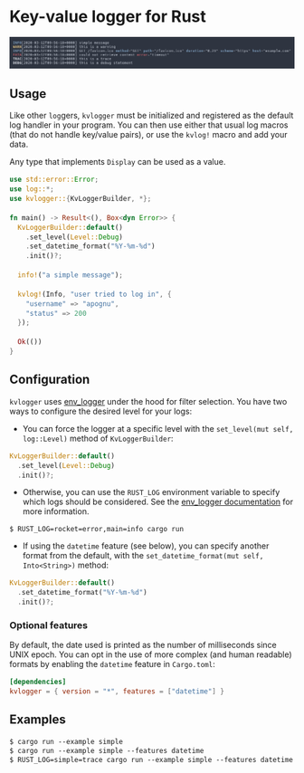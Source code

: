 # Key-value logger for Rust

![Banner](https://github.com/apognu/kvlogger/blob/master/resources/kvlogger.png)

## Usage

Like other `log`gers, `kvlogger` must be initialized and registered as the default log handler in your program. You can then use either that usual log macros (that do not handle key/value pairs), or use the `kvlog!` macro and add your data.

Any type that implements ```Display``` can be used as a value.

```rust
use std::error::Error;
use log::*;
use kvlogger::{KvLoggerBuilder, *};

fn main() -> Result<(), Box<dyn Error>> {
  KvLoggerBuilder::default()
    .set_level(Level::Debug)
    .set_datetime_format("%Y-%m-%d")
    .init()?;

  info!("a simple message");

  kvlog!(Info, "user tried to log in", {
    "username" => "apognu",
    "status" => 200
  });

  Ok(())
}
```

## Configuration

`kvlogger` uses [env_logger](https://github.com/sebasmagri/env_logger) under the hood for filter selection. You have two ways to configure the desired level for your logs:

 * You can force the logger at a specific level with the `set_level(mut self, log::Level)` method of `KvLoggerBuilder`:

```rust
KvLoggerBuilder::default()
  .set_level(Level::Debug)
  .init()?;
```

 * Otherwise, you can use the `RUST_LOG` environment variable to specify which logs should be considered. See the [env_logger documentation](https://docs.rs/env_logger/0.7.1/env_logger/) for more information.

```shell
$ RUST_LOG=rocket=error,main=info cargo run
```

 * If using the `datetime` feature (see below), you can specify another format from the default, with the `set_datetime_format(mut self, Into<String>)` method:

```rust
KvLoggerBuilder::default()
  .set_datetime_format("%Y-%m-%d")
  .init()?;
```

### Optional features

By default, the date used is printed as the number of milliseconds since UNIX epoch. You can opt in the use of more complex (and human readable) formats by enabling the `datetime` feature in `Cargo.toml`:

```toml
[dependencies]
kvlogger = { version = "*", features = ["datetime"] }
```

## Examples

```shell
$ cargo run --example simple
$ cargo run --example simple --features datetime
$ RUST_LOG=simple=trace cargo run --example simple --features datetime
```
